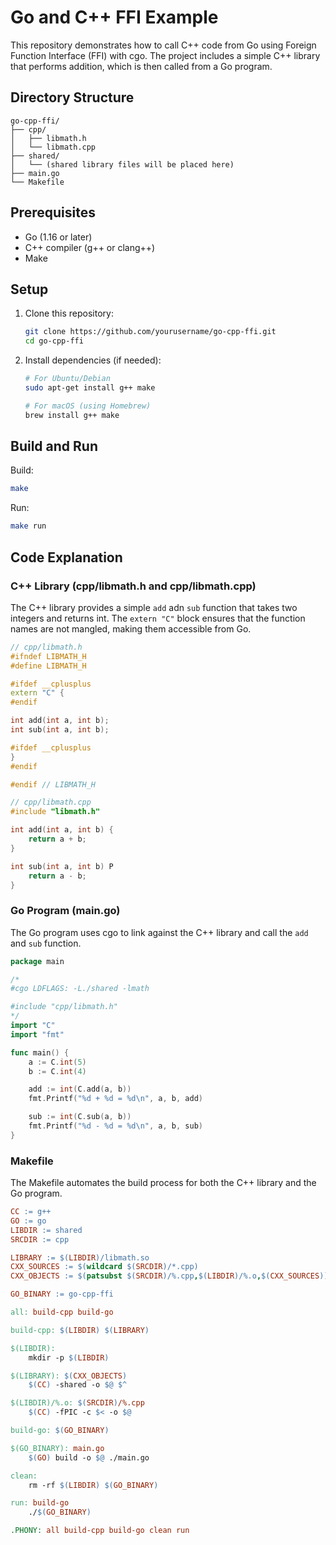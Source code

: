 # Go and C++ FFI Example

This repository demonstrates how to call C++ code from Go using Foreign Function Interface (FFI) with cgo. The project includes a simple C++ library that performs addition, which is then called from a Go program.

## Directory Structure

```
go-cpp-ffi/
├── cpp/
│   ├── libmath.h
│   └── libmath.cpp
├── shared/
│   └── (shared library files will be placed here)
├── main.go
└── Makefile
```

## Prerequisites

- Go (1.16 or later)
- C++ compiler (g++ or clang++)
- Make

## Setup

1. Clone this repository:
   ```bash
   git clone https://github.com/yourusername/go-cpp-ffi.git
   cd go-cpp-ffi
   ```

2. Install dependencies (if needed):
   ```bash
   # For Ubuntu/Debian
   sudo apt-get install g++ make

   # For macOS (using Homebrew)
   brew install g++ make
   ```

## Build and Run

Build: 
```bash
make
```

Run: 
```bash
make run
```

## Code Explanation

### C++ Library (cpp/libmath.h and cpp/libmath.cpp)

The C++ library provides a simple `add` adn `sub` function that takes two integers and returns int. The `extern "C"` block ensures that the function names are not mangled, making them accessible from Go.

```cpp
// cpp/libmath.h
#ifndef LIBMATH_H
#define LIBMATH_H

#ifdef __cplusplus
extern "C" {
#endif

int add(int a, int b);
int sub(int a, int b);

#ifdef __cplusplus
}
#endif

#endif // LIBMATH_H
```

```cpp
// cpp/libmath.cpp
#include "libmath.h"

int add(int a, int b) {
    return a + b;
}

int sub(int a, int b) P
    return a - b;
}
```

### Go Program (main.go)

The Go program uses cgo to link against the C++ library and call the `add` and `sub` function.

```go
package main

/*
#cgo LDFLAGS: -L./shared -lmath

#include "cpp/libmath.h"
*/
import "C"
import "fmt"

func main() {
	a := C.int(5)
	b := C.int(4)

	add := int(C.add(a, b))
	fmt.Printf("%d + %d = %d\n", a, b, add)

	sub := int(C.sub(a, b))
	fmt.Printf("%d - %d = %d\n", a, b, sub)
}
```

### Makefile

The Makefile automates the build process for both the C++ library and the Go program.

```makefile
CC := g++
GO := go
LIBDIR := shared
SRCDIR := cpp

LIBRARY := $(LIBDIR)/libmath.so
CXX_SOURCES := $(wildcard $(SRCDIR)/*.cpp)
CXX_OBJECTS := $(patsubst $(SRCDIR)/%.cpp,$(LIBDIR)/%.o,$(CXX_SOURCES))

GO_BINARY := go-cpp-ffi

all: build-cpp build-go

build-cpp: $(LIBDIR) $(LIBRARY)

$(LIBDIR):
	mkdir -p $(LIBDIR)

$(LIBRARY): $(CXX_OBJECTS)
	$(CC) -shared -o $@ $^

$(LIBDIR)/%.o: $(SRCDIR)/%.cpp
	$(CC) -fPIC -c $< -o $@

build-go: $(GO_BINARY)

$(GO_BINARY): main.go
	$(GO) build -o $@ ./main.go

clean:
	rm -rf $(LIBDIR) $(GO_BINARY)

run: build-go
	./$(GO_BINARY)

.PHONY: all build-cpp build-go clean run
```
